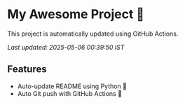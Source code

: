 # My Awesome Project 🚀

This project is automatically updated using GitHub Actions.

_Last updated: 2025-05-06 00:39:50 IST_

## Features
- Auto-update README using Python 🐍
- Auto Git push with GitHub Actions 🤖
